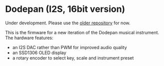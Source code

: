 # Dodepan (I2S, 16bit version)

Under development. Please use the [older repository](https://github.com/TuriSc/Dodepan) for now.

This is the firmware for a new iteration of the Dodepan musical instrument.
The hardware features:
- an I2S DAC rather than PWM for improved audio quality
- an SSD1306 OLED display
- a rotary encoder to select key, scale and instrument preset